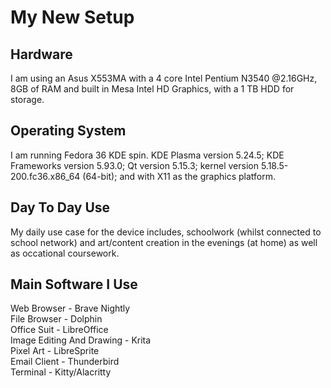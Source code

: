 # My New Setup
## Hardware
I am using an Asus X553MA with a 4 core Intel Pentium N3540 @2.16GHz, 8GB of RAM and built in Mesa Intel HD Graphics, with a 1 TB HDD for storage.

## Operating System
I am running Fedora 36 KDE spin. KDE Plasma version 5.24.5; KDE Frameworks version 5.93.0; Qt version 5.15.3; kernel version 5.18.5-200.fc36.x86_64 (64-bit); and with X11 as the graphics platform.

## Day To Day Use
My daily use case for the device includes, schoolwork (whilst connected to school network) and art/content creation in the evenings (at home) as well as occational coursework.

## Main Software I Use
Web Browser - Brave Nightly<br>
File Browser - Dolphin<br>
Office Suit - LibreOffice<br>
Image Editing And Drawing - Krita<br>
Pixel Art - LibreSprite<br>
Email Client - Thunderbird<br>
Terminal - Kitty/Alacritty<br>
